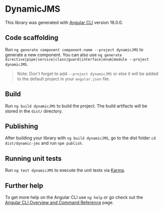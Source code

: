 # DynamicJMS

This library was generated with [Angular CLI](https://github.com/angular/angular-cli) version 16.0.0.

## Code scaffolding

Run `ng generate component component-name --project dynamicJMS` to generate a new component. You can also use `ng generate directive|pipe|service|class|guard|interface|enum|module --project dynamicJMS`.
> Note: Don't forget to add `--project dynamicJMS` or else it will be added to the default project in your `angular.json` file. 

## Build

Run `ng build dynamicJMS` to build the project. The build artifacts will be stored in the `dist/` directory.

## Publishing

After building your library with `ng build dynamicJMS`, go to the dist folder `cd dist/dynamic-jms` and run `npm publish`.

## Running unit tests

Run `ng test dynamicJMS` to execute the unit tests via [Karma](https://karma-runner.github.io).

## Further help

To get more help on the Angular CLI use `ng help` or go check out the [Angular CLI Overview and Command Reference](https://angular.io/cli) page.
